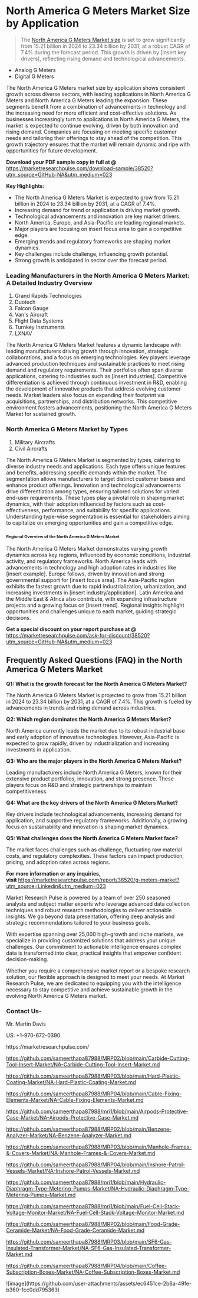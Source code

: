 <h1>North America G Meters Market&nbsp;Size by Application</h1><blockquote><p>The <a href="https://marketresearchpulse.com/download-sample/38520?utm_source=GitHub-NA&amp;utm_medium=023">North America G Meters Market size</a> is set to grow significantly from 15.21 billion in 2024 to 23.34 billion by 2031, at a robust CAGR of 7.4% during the forecast period. This growth is driven by [insert key drivers], reflecting rising demand and technological advancements.</p></blockquote><ul><li>Analog G Meters<li> Digital G Meters</li></ul><p>The North America G Meters market size by application shows consistent growth across diverse sectors, with leading applications in North America G Meters and North America G Meters leading the expansion. These segments benefit from a combination of advancements in technology and the increasing need for more efficient and cost-effective solutions. As businesses increasingly turn to applications in North America G Meters, the market is expected to continue evolving, driven by both innovation and rising demand. Companies are focusing on meeting specific customer needs and tailoring their offerings to stay ahead of the competition. This growth trajectory ensures that the market will remain dynamic and ripe with opportunities for future development.</p><p><strong>Download your PDF sample copy in full at @ </strong><a href="https://marketresearchpulse.com/download-sample/38520?utm_source=GitHub-NA&amp;utm_medium=023">https://marketresearchpulse.com/download-sample/38520?utm_source=GitHub-NA&amp;utm_medium=023</a></p><p><strong>Key Highlights: </strong></p><ul><li>The North America G Meters Market is expected to grow from 15.21 billion in 2024 to 23.34 billion by 2031, at a CAGR of 7.4%.</li><li>Increasing demand for trend or application is driving market growth.</li><li>Technological advancements and innovation are key market drivers.</li><li>North America, Europe, and Asia-Pacific are leading regional markets.</li><li>Major players are focusing on insert focus area to gain a competitive edge.</li><li>Emerging trends and regulatory frameworks are shaping market dynamics.</li><li>Key challenges include challenge, influencing growth potential.</li><li>Strong growth is anticipated in sector over the forecast period.</li></ul><h3>Leading Manufacturers in the North America G Meters Market: A Detailed Industry Overview</h3><ol><li>Grand Rapids Technologies</li><li>Duotech</li><li>Falcon Gauge</li><li>Van's Aircraft</li><li>Flight Data Systems</li><li>Turnkey Instruments</li><li>LXNAV</li></ol><div class="flex max-w-full flex-col flex-grow"><div class="min-h-8 text-message flex w-full flex-col items-end gap-2 whitespace-normal break-words [.text-message+&amp;]:mt-5" dir="auto" data-message-author-role="assistant" data-message-id="fd8432e4-4910-450d-b182-61b7bfb0a01f" data-message-model-slug="gpt-4o"><div class="flex w-full flex-col gap-1 empty:hidden first:pt-[3px]"><div class="markdown prose w-full break-words dark:prose-invert light"><p>The North America G Meters Market features a dynamic landscape with leading manufacturers driving growth through innovation, strategic collaborations, and a focus on emerging technologies. Key players leverage advanced production techniques and sustainable practices to meet rising demand and regulatory requirements. Their portfolios often span diverse applications, catering to industries such as [insert industries]. Competitive differentiation is achieved through continuous investment in R&amp;D, enabling the development of innovative products that address evolving customer needs. Market leaders also focus on expanding their footprint via acquisitions, partnerships, and distribution networks. This competitive environment fosters advancements, positioning the North America G Meters Market for sustained growth.</p></div></div></div></div><h3>North America G Meters Market by Types</h3><ol><li>Military Aircrafts<li> Civil Aircrafts</li></ol><div class="flex max-w-full flex-col flex-grow"><div class="min-h-8 text-message flex w-full flex-col items-end gap-2 whitespace-normal break-words [.text-message+&amp;]:mt-5" dir="auto" data-message-author-role="assistant" data-message-id="084470be-0bb7-4664-bddf-5156b4f41249" data-message-model-slug="gpt-4o-mini"><div class="flex w-full flex-col gap-1 empty:hidden first:pt-[3px]"><div class="markdown prose w-full break-words dark:prose-invert light"><p>The North America G Meters Market is segmented by types, catering to diverse industry needs and applications. Each type offers unique features and benefits, addressing specific demands within the market. The segmentation allows manufacturers to target distinct customer bases and enhance product offerings. Innovation and technological advancements drive differentiation among types, ensuring tailored solutions for varied end-user requirements. These types play a pivotal role in shaping market dynamics, with their adoption influenced by factors such as cost-effectiveness, performance, and suitability for specific applications. Understanding type-wise segmentation is essential for stakeholders aiming to capitalize on emerging opportunities and gain a competitive edge.</p></div></div></div></div><h3><span style="font-size: 11px;">Regional Overview of the North America G Meters Market</span></h3><div class="flex max-w-full flex-col flex-grow"><div class="min-h-8 text-message flex w-full flex-col items-end gap-2 whitespace-normal break-words [.text-message+&amp;]:mt-5" dir="auto" data-message-author-role="assistant" data-message-id="e9038762-ce64-4e30-91c9-9bd413514231" data-message-model-slug="gpt-4o-mini"><div class="flex w-full flex-col gap-1 empty:hidden first:pt-[3px]"><div class="markdown prose w-full break-words dark:prose-invert light"><p>The North America G Meters Market demonstrates varying growth dynamics across key regions, influenced by economic conditions, industrial activity, and regulatory frameworks. North America leads with advancements in technology and high adoption rates in industries like [insert example]. Europe follows, driven by innovation and strong governmental support for [insert focus area]. The Asia-Pacific region exhibits the fastest growth due to rapid industrialization, urbanization, and increasing investments in [insert industry/application]. Latin America and the Middle East &amp; Africa also contribute, with expanding infrastructure projects and a growing focus on [insert trend]. Regional insights highlight opportunities and challenges unique to each market, guiding strategic decisions.</p></div></div></div></div><p><strong>Get a special discount on your report purchase at @ </strong><a href="https://marketresearchpulse.com/ask-for-discount/38520?utm_source=GitHub-NA&amp;utm_medium=023">https://marketresearchpulse.com/ask-for-discount/38520?utm_source=GitHub-NA&amp;utm_medium=023</a></p><h2>Frequently Asked Questions (FAQ) in the North America G Meters Market</h2><p><strong>Q1: What is the growth forecast for the North America G Meters Market?</strong></p><p>The North America G Meters Market is projected to grow from 15.21 billion in 2024 to 23.34 billion by 2031, at a CAGR of 7.4%. This growth is fueled by advancements in trends and rising demand across industries.</p><p><strong>Q2: Which region dominates the North America G Meters Market?</strong></p><p>North America currently leads the market due to its robust industrial base and early adoption of innovative technologies. However, Asia-Pacific is expected to grow rapidly, driven by industrialization and increasing investments in application.</p><p><strong>Q3: Who are the major players in the North America G Meters Market?</strong></p><p>Leading manufacturers include North America G Meters, known for their extensive product portfolios, innovation, and strong presence. These players focus on R&amp;D and strategic partnerships to maintain competitiveness.</p><p><strong>Q4: What are the key drivers of the North America G Meters Market?</strong></p><p>Key drivers include technological advancements, increasing demand for application, and supportive regulatory frameworks. Additionally, a growing focus on sustainability and innovation is shaping market dynamics.</p><p><strong>Q5: What challenges does the North America G Meters Market face?</strong></p><p>The market faces challenges such as challenge, fluctuating raw material costs, and regulatory complexities. These factors can impact production, pricing, and adoption rates across regions.</p><p><strong>For more information or any inquiries, visit&nbsp;</strong><a href="https://marketresearchpulse.com/report/38520/g-meters-market?utm_source=Linkedin&utm_medium=023">https://marketresearchpulse.com/report/38520/g-meters-market?utm_source=Linkedin&utm_medium=023</a></p><p>Market Research Pulse is powered by a team of over 250 seasoned analysts and subject matter experts who leverage advanced data collection techniques and robust research methodologies to deliver actionable insights. We go beyond data presentation, offering deep analysis and strategic recommendations tailored to your business goals.</p><p>With expertise spanning over 25,000 high-growth and niche markets, we specialize in providing customized solutions that address your unique challenges. Our commitment to actionable intelligence ensures complex data is transformed into clear, practical insights that empower confident decision-making.</p><p>Whether you require a comprehensive market report or a bespoke research solution, our flexible approach is designed to meet your needs. At Market Research Pulse, we are dedicated to equipping you with the intelligence necessary to stay competitive and achieve sustainable growth in the evolving North America G Meters market.</p><h3><strong>Contact Us-</strong></h3><p>Mr. Martin Davis</p><p>US: +1-970-672-0390</p><p>https://marketresearchpulse.com/</p><p><a href="https://github.com/sameerthapa87988/MRP02/blob/main/Carbide-Cutting-Tool-Insert-Market/NA-Carbide-Cutting-Tool-Insert-Market.md">https://github.com/sameerthapa87988/MRP02/blob/main/Carbide-Cutting-Tool-Insert-Market/NA-Carbide-Cutting-Tool-Insert-Market.md</a></p><p><a href="https://github.com/sameerthapa87988/MRP03/blob/main/Hard-Plastic-Coating-Market/NA-Hard-Plastic-Coating-Market.md">https://github.com/sameerthapa87988/MRP03/blob/main/Hard-Plastic-Coating-Market/NA-Hard-Plastic-Coating-Market.md</a></p><p><a href="https://github.com/sameerthapa87988/MRP04/blob/main/Cable-Fixing-Elements-Market/NA-Cable-Fixing-Elements-Market.md">https://github.com/sameerthapa87988/MRP04/blob/main/Cable-Fixing-Elements-Market/NA-Cable-Fixing-Elements-Market.md</a></p><p><a href="https://github.com/sameerthapa87988/mri1/blob/main/Airpods-Protective-Case-Market/NA-Airpods-Protective-Case-Market.md">https://github.com/sameerthapa87988/mri1/blob/main/Airpods-Protective-Case-Market/NA-Airpods-Protective-Case-Market.md</a></p><p><a href="https://github.com/sameerthapa87988/MRP02/blob/main/Benzene-Analyzer-Market/NA-Benzene-Analyzer-Market.md">https://github.com/sameerthapa87988/MRP02/blob/main/Benzene-Analyzer-Market/NA-Benzene-Analyzer-Market.md</a></p><p><a href="https://github.com/sameerthapa87988/MRP03/blob/main/Manhole-Frames-&-Covers-Market/NA-Manhole-Frames-&-Covers-Market.md">https://github.com/sameerthapa87988/MRP03/blob/main/Manhole-Frames-&-Covers-Market/NA-Manhole-Frames-&-Covers-Market.md</a></p><p><a href="https://github.com/sameerthapa87988/MRP04/blob/main/Inshore-Patrol-Vessels-Market/NA-Inshore-Patrol-Vessels-Market.md">https://github.com/sameerthapa87988/MRP04/blob/main/Inshore-Patrol-Vessels-Market/NA-Inshore-Patrol-Vessels-Market.md</a></p><p><a href="https://github.com/sameerthapa87988/mri1/blob/main/Hydraulic-Diaphragm-Type-Metering-Pumps-Market/NA-Hydraulic-Diaphragm-Type-Metering-Pumps-Market.md">https://github.com/sameerthapa87988/mri1/blob/main/Hydraulic-Diaphragm-Type-Metering-Pumps-Market/NA-Hydraulic-Diaphragm-Type-Metering-Pumps-Market.md</a></p><p><a href="https://github.com/sameerthapa87988/mri1/blob/main/Fuel-Cell-Stack-Voltage-Monitor-Market/NA-Fuel-Cell-Stack-Voltage-Monitor-Market.md">https://github.com/sameerthapa87988/mri1/blob/main/Fuel-Cell-Stack-Voltage-Monitor-Market/NA-Fuel-Cell-Stack-Voltage-Monitor-Market.md</a></p><p><a href="https://github.com/sameerthapa87988/MRP02/blob/main/Food-Grade-Ceramide-Market/NA-Food-Grade-Ceramide-Market.md">https://github.com/sameerthapa87988/MRP02/blob/main/Food-Grade-Ceramide-Market/NA-Food-Grade-Ceramide-Market.md</a></p><p><a href="https://github.com/sameerthapa87988/MRP03/blob/main/SF6-Gas-Insulated-Transformer-Market/NA-SF6-Gas-Insulated-Transformer-Market.md">https://github.com/sameerthapa87988/MRP03/blob/main/SF6-Gas-Insulated-Transformer-Market/NA-SF6-Gas-Insulated-Transformer-Market.md</a></p><p><a href="https://github.com/sameerthapa87988/MRP04/blob/main/Coffee-Subscription-Boxes-Market/NA-Coffee-Subscription-Boxes-Market.md">https://github.com/sameerthapa87988/MRP04/blob/main/Coffee-Subscription-Boxes-Market/NA-Coffee-Subscription-Boxes-Market.md</a></p>
![image](https://github.com/user-attachments/assets/ec6451ce-2b6a-49fe-b360-1cc0dd795363)
